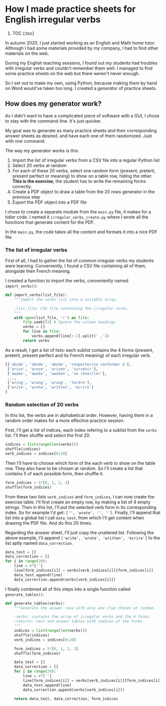 # How I made practice sheets for English irregular verbs #

1. TOC {:toc}

In autumn 2020, I just started working as an English and Math home tutor. Although I had some
materials provided by my company, I had to find other materials on the web.

During my English teaching sessions, I found out my students had troubles with irregular verbs and
couldn't remember them well. I managed to find some practice sheets on the web but there weren't
never enough.

So I set out to make my own, using Python, because making them by hand on Word would've taken too
long. I created a _generator_ of practice sheets.

## How does my generator work? ##

As I didn't want to have a complicated piece of software with a GUI, I chose to stay with the
command-line. It's just quicker.

My goal was to generate as many practice sheets and their corresponding answer sheets as desired,
and have each one of them randomized. Just with one command.

The way my generator works is this:

1. Import the list of irregular verbs from a CSV file into a regular Python list
2. Select 20 verbs at random
3. For each of these 20 verbs, select one random form (present, preterit, present perfect or meaning)
to show on a table row, hiding the other. **This is the exercise**, the student has to write the
remaining forms correctly.
4. Create a PDF object to draw a table from the 20 rows generator in the previous step
5. Export the PDF object into a PDF file

I chose to create a separate module from the `main.py` file, it makes for a tidier code. I named it
`irregular_verbs_create.py` where I wrote all the functions that generate content for the PDF.

In the `main.py`, the code takes all the content and formats it into a nice PDF file.

### The list of irregular verbs ###

First of all, I had to gather the list of common irregular verbs my students were learning.
Conveniently, I found a CSV file containing all of them, alongside their French meaning.

I created a function to import the verbs, conveniently named `import_verbs()`:

```python
def import_verbs(list_file):
    """Import the verbs list into a suitable array.

    :list_file: CSV file containing the irregular verbs.
    """
    with open(list_file, 'r') as file:
        file.seek(53) # Ignore the column headings
        verbs = []
        for line in file:
            verbs.append(line[:-2].split(' ,'))
        return verbs
```

As a result, I get a list of lists: each sublist contains the 4 forms (present, preterit, present
perfect and its French meaning) of each irregular verb.

```bash
[['abide', 'abode', 'abode', 'respecter/se conformer à'],
 ['arise', 'arose', 'arisen', 'survenir'],
 ['awake', 'awoke', 'awoken', 'se réveiller'],
 ...,
 ['wring', 'wrang', 'wrung', 'tordre'],
 ['write', 'wrote', 'written', 'écrire']
]
```

### Random selection of 20 verbs ###

In this list, the verbs are in alphabetical order. However, having them in a random order makes for
a more effective practice session. 

First, I'll get a list of indices, each index refering to a sublist from the `verbs` list. I'll then
shuffle and select the first 20.

```python
indices = list(range(len(verbs)))
shuffle(indices)
verb_indices = indices[0:20]
```

Then I'll have to choose which form of the each verb to show on the table row. They also have to be
chosen at random. So I'll create a list that contains 5 of each possible form, then shuffle it.

```python
form_indices = 5*[0, 1, 2, 3]
shuffle(form_indices)
```

From these two lists `verb_indices` and `form_indices`, I can now create the exercise table. I'll
first create an empty row, by making a list of 4 empty strings. Then in this list, I'll put the
selected verb form in its corresponding index. So for example I'd get: `['', 'wrote', '', '']`.
Finally, I'll append that list into a global list I call `data_test`, from which I'll get content
when drawing the PDF file. And do this 20 times.

Regarding the answer sheet, I'll just copy the unaltered list. Following the above example, I'll
append `['write', 'wrote', 'written', 'écrire']` to the list aptly named `data_correction`.

```python
data_test = []
data_correction = []
for i in range(20):
    line = 4*['']
    line[form_indices[i]] = verbs[verb_indices[i]][form_indices[i]]
    data_test.append(line)
    data_correction.append(verbs[verb_indices[i]])
```

I finally combined all of this steps into a single function called `generate_tables()`:

```python
def generate_tables(verbs):
    """Generate the answer rows with only one clue chosen at random.

    :verbs: contains the array of irregular verbs and the 4 forms.
    :returns: test and answer tables with indices of the forms.
    """
    indices = list(range(len(verbs)))
    shuffle(indices)
    verb_indices = indices[0:20]

    form_indices = 5*[0, 1, 2, 3]
    shuffle(form_indices)

    data_test = []
    data_correction = []
    for i in range(20):
        line = 4*['']
        line[form_indices[i]] = verbs[verb_indices[i]][form_indices[i]]
        data_test.append(line)
        data_correction.append(verbs[verb_indices[i]])

    return data_test, data_correction, form_indices
```
